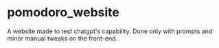 # pomodoro_website

A website made to test chatgpt's capability. Done only with prompts and minor manual tweaks on the front-end.